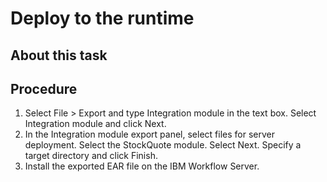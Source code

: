 <!-- image -->

# Deploy to the runtime

## About this task

## Procedure

1. Select File > Export and type Integration
module in the text box. Select Integration module and
click Next.
2. In the Integration module export panel, select files for
server deployment. Select the StockQuote module. Select Next.
Specify a target directory and click Finish.
3. Install the exported EAR file on the IBM Workflow
Server.
